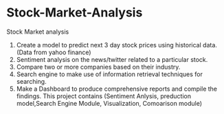# Stock-Market-Analysis
Stock Market analysis
1. Create a model to predict next 3 day stock prices using historical data. (Data from yahoo finance)
2. Sentiment analysis on the news/twitter related to a particular stock.
3. Compare two or more companies based on their industry.
4. Search engine to make use of information retrieval techniques for searching.
5. Make a Dashboard to produce comprehensive reports and compile the findings.
This project contains (Sentiment Anlysis, preduction model,Search Engine Module, Visualization,
Comoarison module)
